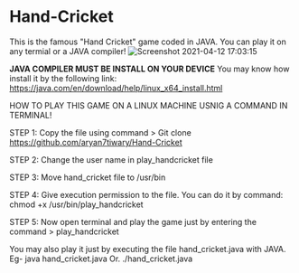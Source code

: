 # Hand-Cricket
This is the famous "Hand Cricket" game coded in JAVA. You can play it on any termial or a JAVA compiler!
![Screenshot 2021-04-12 17:03:15](https://user-images.githubusercontent.com/69082867/114389170-4b9d0e00-9bb2-11eb-9501-bf9be817d62d.png)



**JAVA COMPILER MUST BE INSTALL ON YOUR DEVICE**
You may know how install it by the following link:
https://java.com/en/download/help/linux_x64_install.html




HOW TO PLAY THIS GAME ON A LINUX MACHINE USNIG A COMMAND IN TERMINAL!

STEP 1: Copy the file using command > Git clone https://github.com/aryan7tiwary/Hand-Cricket 


STEP 2: Change the user name in play_handcricket file


STEP 3: Move hand_cricket file to /usr/bin


STEP 4: Give execution permission to the file. You can do it by command: chmod +x /usr/bin/play_handcricket


STEP 5: Now open terminal and play the game just by entering the command > play_handcricket


 
You may also play it just by executing the file hand_cricket.java with JAVA.
Eg- java hand_cricket.java
Or. ./hand_cricket.java
